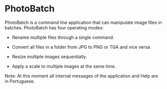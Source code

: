 # PhotoBatch
PhotoBatch is a command line application that can manipulate image files in batches. PhotoBatch has four operating modes:

- Rename multiple files through a single command.

- Convert all files in a folder from JPG to PNG or TGA and vice versa.

- Resize multiple images sequentially.

- Apply a scale to multiple images at the same time.

Note: At this moment all internal messages of the application and Help are in Portuguese.
